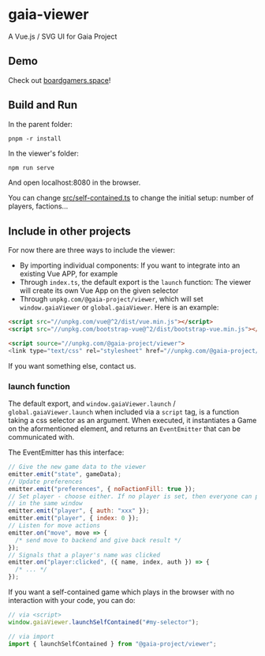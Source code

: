 # gaia-viewer

A Vue.js / SVG UI for Gaia Project

## Demo

Check out [boardgamers.space](https://www.boardgamers.space)!

## Build and Run

In the parent folder:

```
pnpm -r install
```

In the viewer's folder:

```bash
npm run serve
```

And open localhost:8080 in the browser.

You can change [src/self-contained.ts](src/self-contained.ts) to change the initial setup: number of players, factions...

## Include in other projects

For now there are three ways to include the viewer:

- By importing individual components: If you want to integrate into an existing Vue APP, for example
- Through `index.ts`, the default export is the `launch` function: The viewer will create its own Vue App on the given selector
- Through `unpkg.com/@gaia-project/viewer`, which will set `window.gaiaViewer` or `global.gaiaViewer`. Here is an example:

```html
<script src="//unpkg.com/vue@^2/dist/vue.min.js"></script>
<script src="//unpkg.com/bootstrap-vue@^2/dist/bootstrap-vue.min.js"></script>

<script source="//unpkg.com/@gaia-project/viewer">
<link type="text/css" rel="stylesheet" href="//unpkg.com/@gaia-project/viewer/dist/package/viewer.css">
```

If you want something else, contact us.

### launch function

The default export, and `window.gaiaViewer.launch` / `global.gaiaViewer.launch` when included via a `script` tag, is a function taking a css selector as an argument. When executed, it instantiates a Game on the aformentioned element, and returns an `EventEmitter` that can be communicated with.

The EventEmitter has this interface:

```js
// Give the new game data to the viewer
emitter.emit("state", gameData);
// Update preferences
emitter.emit("preferences", { noFactionFill: true });
// Set player - choose either. If no player is set, then everyone can play
// in the same window
emitter.emit("player", { auth: "xxx" });
emitter.emit("player", { index: 0 });
// Listen for move actions
emitter.on("move", move => {
  /* send move to backend and give back result */
});
// Signals that a player's name was clicked
emitter.on("player:clicked", ({ name, index, auth }) => {
  /* ... */
});
```

If you want a self-contained game which plays in the browser with no interaction with your code, you can do:

```js
// via <script>
window.gaiaViewer.launchSelfContained("#my-selector");

// via import
import { launchSelfContained } from "@gaia-project/viewer";
```
